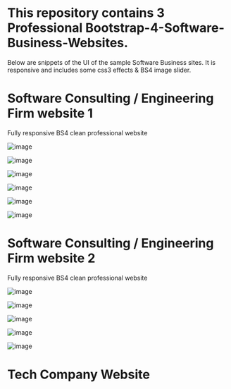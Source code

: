 # This repository contains 3 Professional Bootstrap-4-Software-Business-Websites. 

Below are snippets of the UI of the sample Software Business sites. It is responsive and includes some css3 effects & BS4 image slider.

# Software Consulting / Engineering Firm website 1
Fully responsive BS4 clean professional website

![image](https://user-images.githubusercontent.com/23155302/39592363-7f318076-4ed4-11e8-8b4e-55af085e28ce.png)

![image](https://user-images.githubusercontent.com/23155302/39592404-abf7e7e4-4ed4-11e8-95e9-8bbb354be860.png)

![image](https://user-images.githubusercontent.com/23155302/39592448-c7a8c7e2-4ed4-11e8-94bb-ea7f55c34fc0.png)

![image](https://user-images.githubusercontent.com/23155302/39592475-db48b8b6-4ed4-11e8-87d1-191aeb9e3027.png)

![image](https://user-images.githubusercontent.com/23155302/39592523-003160ce-4ed5-11e8-8128-f892f1888568.png)

![image](https://user-images.githubusercontent.com/23155302/39592552-18fb1d84-4ed5-11e8-942b-2a7aa7aea2c5.png)

# Software Consulting / Engineering Firm website 2
Fully responsive BS4 clean professional website

![image](https://user-images.githubusercontent.com/23155302/39949684-5507fdee-554a-11e8-861e-6c0e6fad7abf.png)

![image](https://user-images.githubusercontent.com/23155302/39949701-7cc08f2c-554a-11e8-9993-f299fa278bb4.png)

![image](https://user-images.githubusercontent.com/23155302/39949711-8f0705e4-554a-11e8-8f76-4000f7ea11af.png)

![image](https://user-images.githubusercontent.com/23155302/39949734-bdcd9938-554a-11e8-85cc-78918cad06fb.png)

![image](https://user-images.githubusercontent.com/23155302/39949760-dec84a0c-554a-11e8-98b7-66e77891450f.png)

# Tech Company Website 

